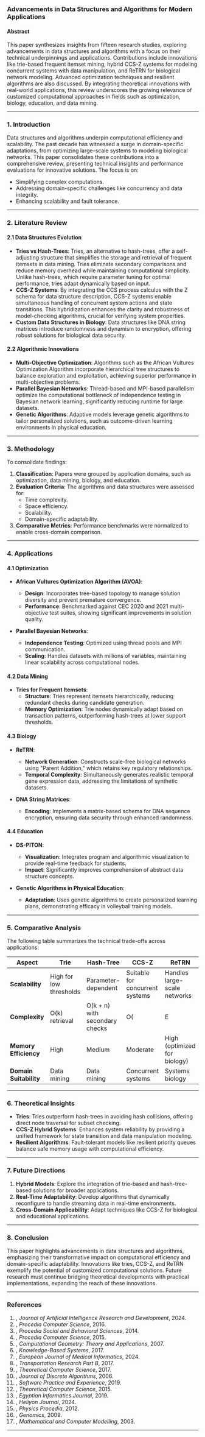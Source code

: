 ### **Advancements in Data Structures and Algorithms for Modern Applications**

#### **Abstract**
This paper synthesizes insights from fifteen research studies, exploring advancements in data structures and algorithms with a focus on their technical underpinnings and applications. Contributions include innovations like trie-based frequent itemset mining, hybrid CCS-Z systems for modeling concurrent systems with data manipulation, and ReTRN for biological network modeling. Advanced optimization techniques and resilient algorithms are also discussed. By integrating theoretical innovations with real-world applications, this review underscores the growing relevance of customized computational approaches in fields such as optimization, biology, education, and data mining.

---

### **1. Introduction**
Data structures and algorithms underpin computational efficiency and scalability. The past decade has witnessed a surge in domain-specific adaptations, from optimizing large-scale systems to modeling biological networks. This paper consolidates these contributions into a comprehensive review, presenting technical insights and performance evaluations for innovative solutions. The focus is on:
- Simplifying complex computations.
- Addressing domain-specific challenges like concurrency and data integrity.
- Enhancing scalability and fault tolerance.

---

### **2. Literature Review**

#### **2.1 Data Structures Evolution**
- **Tries vs Hash-Trees**: Tries, an alternative to hash-trees, offer a self-adjusting structure that simplifies the storage and retrieval of frequent itemsets in data mining. Tries eliminate secondary comparisons and reduce memory overhead while maintaining computational simplicity. Unlike hash-trees, which require parameter tuning for optimal performance, tries adapt dynamically based on input.
- **CCS-Z Systems**: By integrating the CCS process calculus with the Z schema for data structure description, CCS-Z systems enable simultaneous handling of concurrent system actions and state transitions. This hybridization enhances the clarity and robustness of model-checking algorithms, crucial for verifying system properties.
- **Custom Data Structures in Biology**: Data structures like DNA string matrices introduce randomness and dynamism to encryption, offering robust solutions for biological data security.

#### **2.2 Algorithmic Innovations**
- **Multi-Objective Optimization**: Algorithms such as the African Vultures Optimization Algorithm incorporate hierarchical tree structures to balance exploration and exploitation, achieving superior performance in multi-objective problems.
- **Parallel Bayesian Networks**: Thread-based and MPI-based parallelism optimize the computational bottleneck of independence testing in Bayesian network learning, significantly reducing runtime for large datasets.
- **Genetic Algorithms**: Adaptive models leverage genetic algorithms to tailor personalized solutions, such as outcome-driven learning environments in physical education.

---

### **3. Methodology**
To consolidate findings:
1. **Classification**: Papers were grouped by application domains, such as optimization, data mining, biology, and education.
2. **Evaluation Criteria**: The algorithms and data structures were assessed for:
   - Time complexity.
   - Space efficiency.
   - Scalability.
   - Domain-specific adaptability.
3. **Comparative Metrics**: Performance benchmarks were normalized to enable cross-domain comparison.

---

### **4. Applications**

#### **4.1 Optimization**
- **African Vultures Optimization Algorithm (AVOA)**:
  - **Design**: Incorporates tree-based topology to manage solution diversity and prevent premature convergence.
  - **Performance**: Benchmarked against CEC 2020 and 2021 multi-objective test suites, showing significant improvements in solution quality.

- **Parallel Bayesian Networks**:
  - **Independence Testing**: Optimized using thread pools and MPI communication.
  - **Scaling**: Handles datasets with millions of variables, maintaining linear scalability across computational nodes.

#### **4.2 Data Mining**
- **Tries for Frequent Itemsets**:
  - **Structure**: Tries represent itemsets hierarchically, reducing redundant checks during candidate generation.
  - **Memory Optimization**: Trie nodes dynamically adapt based on transaction patterns, outperforming hash-trees at lower support thresholds.

#### **4.3 Biology**
- **ReTRN**:
  - **Network Generation**: Constructs scale-free biological networks using "Parent Addition," which retains key regulatory relationships.
  - **Temporal Complexity**: Simultaneously generates realistic temporal gene expression data, addressing the limitations of synthetic datasets.

- **DNA String Matrices**:
  - **Encoding**: Implements a matrix-based schema for DNA sequence encryption, ensuring data security through enhanced randomness.

#### **4.4 Education**
- **DS-PITON**:
  - **Visualization**: Integrates program and algorithmic visualization to provide real-time feedback for students.
  - **Impact**: Significantly improves comprehension of abstract data structure concepts.

- **Genetic Algorithms in Physical Education**:
  - **Adaptation**: Uses genetic algorithms to create personalized learning plans, demonstrating efficacy in volleyball training models.

---

### **5. Comparative Analysis**
The following table summarizes the technical trade-offs across applications:

| **Aspect**                | **Trie**                          | **Hash-Tree**                     | **CCS-Z**                        | **ReTRN**                         |
|---------------------------|-----------------------------------|------------------------------------|-----------------------------------|------------------------------------|
| **Scalability**           | High for low thresholds          | Parameter-dependent               | Suitable for concurrent systems  | Handles large-scale networks      |
| **Complexity**            | O(k) retrieval                   | O(k + n) with secondary checks    | O(|E| + |S|) for state changes   | O(n²) for parent addition         |
| **Memory Efficiency**     | High                             | Medium                            | Moderate                        | High (optimized for biology)      |
| **Domain Suitability**    | Data mining                      | Data mining                       | Concurrent systems               | Systems biology                   |

---

### **6. Theoretical Insights**
- **Tries**: Tries outperform hash-trees in avoiding hash collisions, offering direct node traversal for subset checking.
- **CCS-Z Hybrid Systems**: Enhances system reliability by providing a unified framework for state transition and data manipulation modeling.
- **Resilient Algorithms**: Fault-tolerant models like resilient priority queues balance safe memory usage with computational efficiency.

---

### **7. Future Directions**
1. **Hybrid Models**: Explore the integration of trie-based and hash-tree-based solutions for broader applications.
2. **Real-Time Adaptability**: Develop algorithms that dynamically reconfigure to handle streaming data in real-time environments.
3. **Cross-Domain Applicability**: Adapt techniques like CCS-Z for biological and educational applications.

---

### **8. Conclusion**
This paper highlights advancements in data structures and algorithms, emphasizing their transformative impact on computational efficiency and domain-specific adaptability. Innovations like tries, CCS-Z, and ReTRN exemplify the potential of customized computational solutions. Future research must continue bridging theoretical developments with practical implementations, expanding the reach of these innovations.

---


### **References**

1. , *Journal of Artificial Intelligence Research and Development*, 2024.
2. , *Procedia Computer Science*, 2016.
3. , *Procedia Social and Behavioral Sciences*, 2014.
4. , *Procedia Computer Science*, 2015.
5. , *Computational Geometry: Theory and Applications*, 2007.
6. , *Knowledge-Based Systems*, 2017.
7. , *European Journal of Medical Informatics*, 2024.
8. , *Transportation Research Part B*, 2017.
9. , *Theoretical Computer Science*, 2017.
10. , *Journal of Discrete Algorithms*, 2006.
11. , *Software Practice and Experience*, 2019.
12. , *Theoretical Computer Science*, 2015.
13. , *Egyptian Informatics Journal*, 2019.
14. , *Heliyon Journal*, 2024.
15. , *Physics Procedia*, 2012.
16. , *Genomics*, 2009.
17. , *Mathematical and Computer Modelling*, 2003.

---
